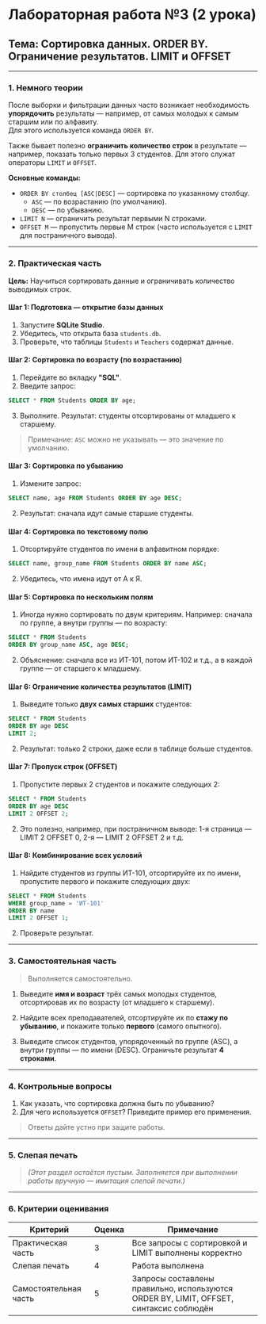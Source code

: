 # **Лабораторная работа №3 (2 урока)**  
## **Тема: Сортировка данных. ORDER BY. Ограничение результатов. LIMIT и OFFSET**

---

### **1. Немного теории**

После выборки и фильтрации данных часто возникает необходимость **упорядочить** результаты — например, от самых молодых к самым старшим или по алфавиту.  
Для этого используется команда `ORDER BY`.

Также бывает полезно **ограничить количество строк** в результате — например, показать только первых 3 студентов. Для этого служат операторы `LIMIT` и `OFFSET`.

**Основные команды:**
- `ORDER BY столбец [ASC|DESC]` — сортировка по указанному столбцу.
  - `ASC` — по возрастанию (по умолчанию).
  - `DESC` — по убыванию.
- `LIMIT N` — ограничить результат первыми N строками.
- `OFFSET M` — пропустить первые M строк (часто используется с `LIMIT` для постраничного вывода).

---

### **2. Практическая часть**

**Цель:** Научиться сортировать данные и ограничивать количество выводимых строк.

#### **Шаг 1: Подготовка — открытие базы данных**
1. Запустите **SQLite Studio**.
2. Убедитесь, что открыта база `students.db`.
3. Проверьте, что таблицы `Students` и `Teachers` содержат данные.

#### **Шаг 2: Сортировка по возрасту (по возрастанию)**
1. Перейдите во вкладку **"SQL"**.
2. Введите запрос:
```sql
SELECT * FROM Students ORDER BY age;
```
3. Выполните. Результат: студенты отсортированы от младшего к старшему.

> Примечание: `ASC` можно не указывать — это значение по умолчанию.

#### **Шаг 3: Сортировка по убыванию**
1. Измените запрос:
```sql
SELECT name, age FROM Students ORDER BY age DESC;
```
2. Результат: сначала идут самые старшие студенты.

#### **Шаг 4: Сортировка по текстовому полю**
1. Отсортируйте студентов по имени в алфавитном порядке:
```sql
SELECT name, group_name FROM Students ORDER BY name ASC;
```
2. Убедитесь, что имена идут от А к Я.

#### **Шаг 5: Сортировка по нескольким полям**
1. Иногда нужно сортировать по двум критериям. Например: сначала по группе, а внутри группы — по возрасту:
```sql
SELECT * FROM Students 
ORDER BY group_name ASC, age DESC;
```
2. Объяснение: сначала все из ИТ-101, потом ИТ-102 и т.д., а в каждой группе — от старшего к младшему.

#### **Шаг 6: Ограничение количества результатов (LIMIT)**
1. Выведите только **двух самых старших** студентов:
```sql
SELECT * FROM Students 
ORDER BY age DESC 
LIMIT 2;
```
2. Результат: только 2 строки, даже если в таблице больше студентов.

#### **Шаг 7: Пропуск строк (OFFSET)**
1. Пропустите первых 2 студентов и покажите следующих 2:
```sql
SELECT * FROM Students 
ORDER BY age DESC 
LIMIT 2 OFFSET 2;
```
2. Это полезно, например, при постраничном выводе: 1-я страница — LIMIT 2 OFFSET 0, 2-я — LIMIT 2 OFFSET 2 и т.д.

#### **Шаг 8: Комбинирование всех условий**
1. Найдите студентов из группы ИТ-101, отсортируйте их по имени, пропустите первого и покажите следующих двух:
```sql
SELECT * FROM Students 
WHERE group_name = 'ИТ-101'
ORDER BY name 
LIMIT 2 OFFSET 1;
```
2. Проверьте результат.

---

### **3. Самостоятельная часть**

> Выполняется самостоятельно.

1. Выведите **имя и возраст** трёх самых молодых студентов, отсортировав их по возрасту (от младшего к старшему).

2. Найдите всех преподавателей, отсортируйте их по **стажу по убыванию**, и покажите только **первого** (самого опытного).

3. Выведите список студентов, упорядоченный по группе (ASC), а внутри группы — по имени (DESC). Ограничьте результат **4 строками**.

---

### **4. Контрольные вопросы**

1. Как указать, что сортировка должна быть по убыванию?  
2. Для чего используется `OFFSET`? Приведите пример его применения.

> Ответы дайте устно при защите работы.

---

### **5. Слепая печать**

> *(Этот раздел остаётся пустым. Заполняется при выполнении работы вручную — имитация слепой печати.)*

---

### **6. Критерии оценивания**

| Критерий                  | Оценка | Примечание |
|---------------------------|--------|------------|
| Практическая часть        | 3      | Все запросы с сортировкой и LIMIT выполнены корректно |
| Слепая печать             | 4      | Работа выполнена |
| Самостоятельная часть     | 5      | Запросы составлены правильно, используются ORDER BY, LIMIT, OFFSET, синтаксис соблюдён |
